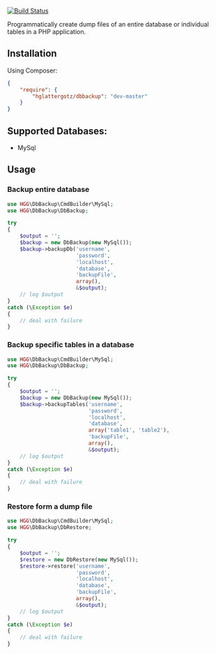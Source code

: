 [![Build Status](https://travis-ci.org/hglattergotz/dbbackup.png)](https://travis-ci.org/hglattergotz/dbbackup)

Programmatically create dump files of an entire database or individual tables
in a PHP application.

## Installation

Using Composer:

```json
{
    "require": {
        "hglattergotz/dbbackup": "dev-master"
    }
}
```

## Supported Databases:

 - MySql

## Usage

### Backup entire database

```php
use HGG\DbBackup\CmdBuilder\MySql;
use HGG\DbBackup\DbBackup;

try
{
    $output = '';
    $backup = new DbBackup(new MySql());
    $backup->backupDb('username',
                      'password',
                      'localhost',
                      'database',
                      'backupFile',
                      array(),
                      &$output);
    // log $output
}
catch (\Exception $e)
{
    // deal with failure
}
```

### Backup specific tables in a database

```php
use HGG\DbBackup\CmdBuilder\MySql;
use HGG\DbBackup\DbBackup;

try
{
    $output = '';
    $backup = new DbBackup(new MySql());
    $backup->backupTables('username',
                          'password',
                          'localhost',
                          'database',
                          array('table1', 'table2'),
                          'backupFile',
                          array(),
                          &$output);
    // log $output
}
catch (\Exception $e)
{
    // deal with failure
}
```

### Restore form a dump file

```php
use HGG\DbBackup\CmdBuilder\MySql;
use HGG\DbBackup\DbRestore;

try
{
    $output = '';
    $restore = new DbRestore(new MySql());
    $restore->restore('username',
                      'password',
                      'localhost',
                      'database',
                      'backupFile',
                      array(),
                      &$output);
    // log $output
}
catch (\Exception $e)
{
    // deal with failure
}
```
